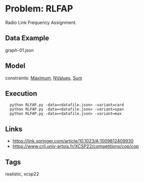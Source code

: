 # Problem: RLFAP

Radio Link Frequency Assignment.

## Data Example
  graph-01.json

## Model
  constraints: [Maximum](https://pycsp.org/documentation/constraints/Maximum), [NValues](https://pycsp.org/documentation/constraints/NValues), [Sum](https://pycsp.org/documentation/constraints/Sum)

## Execution
```
  python RLFAP.py -data=<datafile.json> -variant=card
  python RLFAP.py -data=<datafile.json> -variant=span
  python RLFAP.py -data=<datafile.json> -variant=max
```

## Links
  - https://link.springer.com/article/10.1023/A:1009812409930
  - https://www.cril.univ-artois.fr/XCSP22/competitions/cop/cop

## Tags
  realistic, xcsp22
